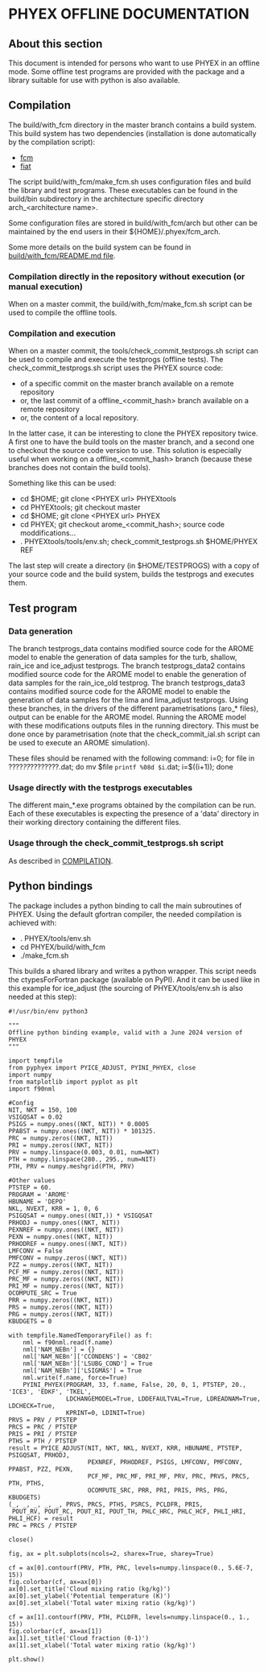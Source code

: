 # PHYEX OFFLINE DOCUMENTATION

## About this section

This document is intended for persons who want to use PHYEX in an offline mode.
Some offline test programs are provided with the package and a library suitable for use with python is also available.

## Compilation

The build/with\_fcm directory in the master branch contains a build system.
This build system has two dependencies (installation is done automatically by the compilation script):

  - [fcm](https://metomi.github.io/fcm/doc/user_guide/)
  - [fiat](https://github.com/ecmwf-ifs/fiat)

The script build/with\_fcm/make\_fcm.sh uses configuration files and build the library and test programs.
These executables can be found in the build/bin subdirectory in the architecture specific directory arch\_\<architecture name\>.

Some configuration files are stored in build/with\_fcm/arch but other can be maintained by the end users in their
${HOME}/.phyex/fcm\_arch.

Some more details on the build system can be found in [build/with\_fcm/README.md file](../build/with_fcm/README.md).

### Compilation directly in the repository without execution (or manual execution)

When on a master commit, the build/with\_fcm/make\_fcm.sh script can be used to compile the offline tools.

### Compilation and execution

When on a master commit, the tools/check\_commit\_testprogs.sh script can be used to compile and execute the testprogs (offline tests).
The check\_commit\_testprogs.sh script uses the PHYEX source code:

  - of a specific commit on the master branch available on a remote repository
  - or, the last commit of a offline\_\<commit\_hash\> branch available on a remote repository
  - or, the content of a local repository.

In the latter case, it can be interesting to clone the PHYEX repository twice.
A first one to have the build tools on the master branch, and a second one to checkout the source code version to use.
This solution is especially useful when working on a offline\_\<commit\_hash\> branch (because these branches does not
contain the build tools).

Something like this can be used:

- cd $HOME; git clone \<PHYEX url\> PHYEXtools
- cd PHYEXtools; git checkout master
- cd $HOME; git clone \<PHYEX url\> PHYEX
- cd PHYEX; git checkout arome\_\<commit\_hash\>; source code moddifications...
- . PHYEXtools/tools/env.sh; check\_commit\_testprogs.sh $HOME/PHYEX REF

The last step will create a directory (in $HOME/TESTPROGS) with a copy of your source code and the build system, builds the testprogs and executes them.

## Test program

### Data generation

The branch testprogs\_data contains modified source code for the AROME model to enable the generation of data samples for the turb, shallow, rain\_ice and ice\_adjust testprogs.
The branch testprogs\_data2 contains modified source code for the AROME model to enable the generation of data samples for the rain\_ice\_old testprog.
The branch testprogs\_data3 contains modified source code for the AROME model to enable the generation of data samples for the lima and lima\_adjust testprogs.
Using these branches, in the drivers of the different parametrisations (aro\_\* files), output can be enable for the AROME model.
Running the AROME model with these modifications outputs files in the running directory.
This must be done once by parametrisation (note that the check\_commit\_ial.sh script can be used to execute an AROME simulation).

These files should be renamed with the following command:
i=0; for file in ????_??_????????.dat; do mv $file `printf %08d $i`.dat; i=$((i+1)); done

### Usage directly with the testprogs executables

The different main\_\*.exe programs obtained by the compilation can be run. Each of these executables is expecting the presence of a 'data' directory in their working directory containing the different files.

### Usage through the check\_commit\_testprogs.sh script

As described in [COMPILATION](#compilation).

## Python bindings

The package includes a python binding to call the main subroutines of PHYEX.
Using the default gfortran compiler, the needed compilation is achieved with:

- . PHYEX/tools/env.sh
- cd PHYEX/build/with\_fcm
- ./make\_fcm.sh

This builds a shared library and writes a python wrapper.
This script needs the ctypesForFortran package (available on PyPI).
And it can be used like in this example for ice\_adjust (the sourcing of PHYEX/tools/env.sh is also needed at this step):

```
#!/usr/bin/env python3

"""
Offline python binding example, valid with a June 2024 version of PHYEX
"""

import tempfile
from pyphyex import PYICE_ADJUST, PYINI_PHYEX, close
import numpy
from matplotlib import pyplot as plt
import f90nml

#Config
NIT, NKT = 150, 100
VSIGQSAT = 0.02
PSIGS = numpy.ones((NKT, NIT)) * 0.0005
PPABST = numpy.ones((NKT, NIT)) * 101325.
PRC = numpy.zeros((NKT, NIT))
PRI = numpy.zeros((NKT, NIT))
PRV = numpy.linspace(0.003, 0.01, num=NKT)
PTH = numpy.linspace(280., 295., num=NIT)
PTH, PRV = numpy.meshgrid(PTH, PRV)

#Other values
PTSTEP = 60.
PROGRAM = 'AROME'
HBUNAME = 'DEPO'
NKL, NVEXT, KRR = 1, 0, 6
PSIGQSAT = numpy.ones((NIT,)) * VSIGQSAT
PRHODJ = numpy.ones((NKT, NIT))
PEXNREF = numpy.ones((NKT, NIT))
PEXN = numpy.ones((NKT, NIT))
PRHODREF = numpy.ones((NKT, NIT))
LMFCONV = False
PMFCONV = numpy.zeros((NKT, NIT))
PZZ = numpy.zeros((NKT, NIT))
PCF_MF = numpy.zeros((NKT, NIT))
PRC_MF = numpy.zeros((NKT, NIT))
PRI_MF = numpy.zeros((NKT, NIT))
OCOMPUTE_SRC = True
PRR = numpy.zeros((NKT, NIT))
PRS = numpy.zeros((NKT, NIT))
PRG = numpy.zeros((NKT, NIT))
KBUDGETS = 0

with tempfile.NamedTemporaryFile() as f:
    nml = f90nml.read(f.name)
    nml['NAM_NEBn'] = {}
    nml['NAM_NEBn']['CCONDENS'] = 'CB02'
    nml['NAM_NEBn']['LSUBG_COND'] = True
    nml['NAM_NEBn']['LSIGMAS'] = True
    nml.write(f.name, force=True)
    PYINI_PHYEX(PROGRAM, 33, f.name, False, 20, 0, 1, PTSTEP, 20., 'ICE3', 'EDKF', 'TKEL',
                LDCHANGEMODEL=True, LDDEFAULTVAL=True, LDREADNAM=True, LDCHECK=True,
                KPRINT=0, LDINIT=True)
PRVS = PRV / PTSTEP
PRCS = PRC / PTSTEP
PRIS = PRI / PTSTEP
PTHS = PTH / PTSTEP
result = PYICE_ADJUST(NIT, NKT, NKL, NVEXT, KRR, HBUNAME, PTSTEP, PSIGQSAT, PRHODJ,
                      PEXNREF, PRHODREF, PSIGS, LMFCONV, PMFCONV, PPABST, PZZ, PEXN,
                      PCF_MF, PRC_MF, PRI_MF, PRV, PRC, PRVS, PRCS, PTH, PTHS,
                      OCOMPUTE_SRC, PRR, PRI, PRIS, PRS, PRG, KBUDGETS)
(_, _, _, _, _, PRVS, PRCS, PTHS, PSRCS, PCLDFR, PRIS,
 POUT_RV, POUT_RC, POUT_RI, POUT_TH, PHLC_HRC, PHLC_HCF, PHLI_HRI, PHLI_HCF) = result
PRC = PRCS / PTSTEP

close()

fig, ax = plt.subplots(ncols=2, sharex=True, sharey=True)

cf = ax[0].contourf(PRV, PTH, PRC, levels=numpy.linspace(0., 5.6E-7, 15))
fig.colorbar(cf, ax=ax[0])
ax[0].set_title('Cloud mixing ratio (kg/kg)')
ax[0].set_ylabel('Potential temperature (K)')
ax[0].set_xlabel('Total water mixing ratio (kg/kg)')

cf = ax[1].contourf(PRV, PTH, PCLDFR, levels=numpy.linspace(0., 1., 15))
fig.colorbar(cf, ax=ax[1])
ax[1].set_title('Cloud fraction (0-1)')
ax[1].set_xlabel('Total water mixing ratio (kg/kg)')

plt.show()
```
